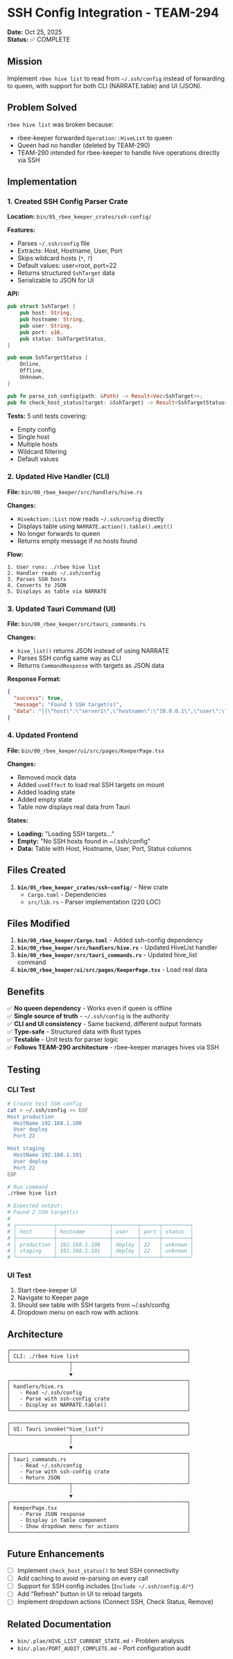# SSH Config Integration - TEAM-294

**Date:** Oct 25, 2025  
**Status:** ✅ COMPLETE

## Mission

Implement `rbee hive list` to read from `~/.ssh/config` instead of forwarding to queen, with support for both CLI (NARRATE.table) and UI (JSON).

## Problem Solved

`rbee hive list` was broken because:
- rbee-keeper forwarded `Operation::HiveList` to queen
- Queen had no handler (deleted by TEAM-290)
- TEAM-290 intended for rbee-keeper to handle hive operations directly via SSH

## Implementation

### 1. Created SSH Config Parser Crate

**Location:** `bin/05_rbee_keeper_crates/ssh-config/`

**Features:**
- Parses `~/.ssh/config` file
- Extracts: Host, Hostname, User, Port
- Skips wildcard hosts (`*`, `?`)
- Default values: user=root, port=22
- Returns structured `SshTarget` data
- Serializable to JSON for UI

**API:**
```rust
pub struct SshTarget {
    pub host: String,
    pub hostname: String,
    pub user: String,
    pub port: u16,
    pub status: SshTargetStatus,
}

pub enum SshTargetStatus {
    Online,
    Offline,
    Unknown,
}

pub fn parse_ssh_config(path: &Path) -> Result<Vec<SshTarget>>;
pub fn check_host_status(target: &SshTarget) -> Result<SshTargetStatus>;
```

**Tests:** 5 unit tests covering:
- Empty config
- Single host
- Multiple hosts
- Wildcard filtering
- Default values

### 2. Updated Hive Handler (CLI)

**File:** `bin/00_rbee_keeper/src/handlers/hive.rs`

**Changes:**
- `HiveAction::List` now reads `~/.ssh/config` directly
- Displays table using `NARRATE.action().table().emit()`
- No longer forwards to queen
- Returns empty message if no hosts found

**Flow:**
```
1. User runs: ./rbee hive list
2. Handler reads ~/.ssh/config
3. Parses SSH hosts
4. Converts to JSON
5. Displays as table via NARRATE
```

### 3. Updated Tauri Command (UI)

**File:** `bin/00_rbee_keeper/src/tauri_commands.rs`

**Changes:**
- `hive_list()` returns JSON instead of using NARRATE
- Parses SSH config same way as CLI
- Returns `CommandResponse` with targets as JSON data

**Response Format:**
```json
{
  "success": true,
  "message": "Found 5 SSH target(s)",
  "data": "[{\"host\":\"server1\",\"hostname\":\"10.0.0.1\",\"user\":\"admin\",\"port\":22,\"status\":\"unknown\"}]"
}
```

### 4. Updated Frontend

**File:** `bin/00_rbee_keeper/ui/src/pages/KeeperPage.tsx`

**Changes:**
- Removed mock data
- Added `useEffect` to load real SSH targets on mount
- Added loading state
- Added empty state
- Table now displays real data from Tauri

**States:**
- **Loading:** "Loading SSH targets..."
- **Empty:** "No SSH hosts found in ~/.ssh/config"
- **Data:** Table with Host, Hostname, User, Port, Status columns

## Files Created

1. **`bin/05_rbee_keeper_crates/ssh-config/`** - New crate
   - `Cargo.toml` - Dependencies
   - `src/lib.rs` - Parser implementation (220 LOC)

## Files Modified

1. **`bin/00_rbee_keeper/Cargo.toml`** - Added ssh-config dependency
2. **`bin/00_rbee_keeper/src/handlers/hive.rs`** - Updated HiveList handler
3. **`bin/00_rbee_keeper/src/tauri_commands.rs`** - Updated hive_list command
4. **`bin/00_rbee_keeper/ui/src/pages/KeeperPage.tsx`** - Load real data

## Benefits

✅ **No queen dependency** - Works even if queen is offline  
✅ **Single source of truth** - `~/.ssh/config` is the authority  
✅ **CLI and UI consistency** - Same backend, different output formats  
✅ **Type-safe** - Structured data with Rust types  
✅ **Testable** - Unit tests for parser logic  
✅ **Follows TEAM-290 architecture** - rbee-keeper manages hives via SSH  

## Testing

### CLI Test
```bash
# Create test SSH config
cat > ~/.ssh/config << EOF
Host production
  HostName 192.168.1.100
  User deploy
  Port 22

Host staging
  HostName 192.168.1.101
  User deploy
  Port 22
EOF

# Run command
./rbee hive list

# Expected output:
# Found 2 SSH target(s)
# 
# ┌────────────┬─────────────────┬────────┬──────┬─────────┐
# │ host       │ hostname        │ user   │ port │ status  │
# ├────────────┼─────────────────┼────────┼──────┼─────────┤
# │ production │ 192.168.1.100   │ deploy │ 22   │ unknown │
# │ staging    │ 192.168.1.101   │ deploy │ 22   │ unknown │
# └────────────┴─────────────────┴────────┴──────┴─────────┘
```

### UI Test
1. Start rbee-keeper UI
2. Navigate to Keeper page
3. Should see table with SSH targets from ~/.ssh/config
4. Dropdown menu on each row with actions

## Architecture

```
┌─────────────────────────────────────────────────────────┐
│ CLI: ./rbee hive list                                   │
└───────────────────┬─────────────────────────────────────┘
                    │
                    ▼
┌─────────────────────────────────────────────────────────┐
│ handlers/hive.rs                                        │
│   - Read ~/.ssh/config                                  │
│   - Parse with ssh-config crate                         │
│   - Display as NARRATE.table()                          │
└─────────────────────────────────────────────────────────┘

┌─────────────────────────────────────────────────────────┐
│ UI: Tauri invoke("hive_list")                           │
└───────────────────┬─────────────────────────────────────┘
                    │
                    ▼
┌─────────────────────────────────────────────────────────┐
│ tauri_commands.rs                                       │
│   - Read ~/.ssh/config                                  │
│   - Parse with ssh-config crate                         │
│   - Return JSON                                         │
└───────────────────┬─────────────────────────────────────┘
                    │
                    ▼
┌─────────────────────────────────────────────────────────┐
│ KeeperPage.tsx                                          │
│   - Parse JSON response                                 │
│   - Display in Table component                          │
│   - Show dropdown menu for actions                      │
└─────────────────────────────────────────────────────────┘
```

## Future Enhancements

- [ ] Implement `check_host_status()` to test SSH connectivity
- [ ] Add caching to avoid re-parsing on every call
- [ ] Support for SSH config includes (`Include ~/.ssh/config.d/*`)
- [ ] Add "Refresh" button in UI to reload targets
- [ ] Implement dropdown actions (Connect SSH, Check Status, Remove)

## Related Documentation

- `bin/.plan/HIVE_LIST_CURRENT_STATE.md` - Problem analysis
- `bin/.plan/PORT_AUDIT_COMPLETE.md` - Port configuration audit
